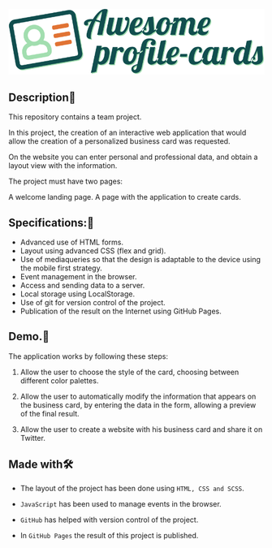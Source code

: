![Imagen del proyecto](./src/images/logo-awesome-profile-cards.svg)

## Description:book:

This repository contains a team project.

In this project, the creation of an interactive web application that would allow the creation of a personalized business card was requested.

On the website you can enter personal and professional data, and obtain a layout view with the information.

The project must have two pages:

A welcome landing page.
A page with the application to create cards.

## Specifications::bookmark_tabs:

- Advanced use of HTML forms.
- Layout using advanced CSS (flex and grid).
- Use of mediaqueries so that the design is adaptable to the device using the mobile first strategy.
- Event management in the browser.
- Access and sending data to a server.
- Local storage using LocalStorage.
- Use of git for version control of the project.
- Publication of the result on the Internet using GitHub Pages.

## Demo.:pushpin:

The application works by following these steps:

1. Allow the user to choose the style of the card, choosing between different color palettes.

2. Allow the user to automatically modify the information that appears on the business card, by entering the data in the form, allowing a preview of the final result.

3. Allow the user to create a website with his business card and share it on Twitter.

## Made with:hammer_and_wrench:

- The layout of the project has been done using `HTML, CSS and SCSS`.

- `JavaScript` has been used to manage events in the browser.

- `GitHub` has helped with version control of the project.

- In `GitHub Pages` the result of this project is published.
